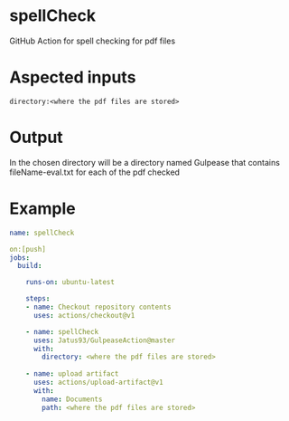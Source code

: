 # spellCheck
GitHub Action for spell checking for pdf files
# Aspected inputs
`directory:<where the pdf files are stored>`

# Output
In the chosen directory will be a directory named Gulpease that contains fileName-eval.txt for each of the pdf checked

# Example
```yaml
name: spellCheck

on:[push]
jobs:
  build:

    runs-on: ubuntu-latest

    steps:
    - name: Checkout repository contents
      uses: actions/checkout@v1

    - name: spellCheck
      uses: Jatus93/GulpeaseAction@master
      with:
        directory: <where the pdf files are stored>
    
    - name: upload artifact
      uses: actions/upload-artifact@v1
      with:
        name: Documents
        path: <where the pdf files are stored>
```
